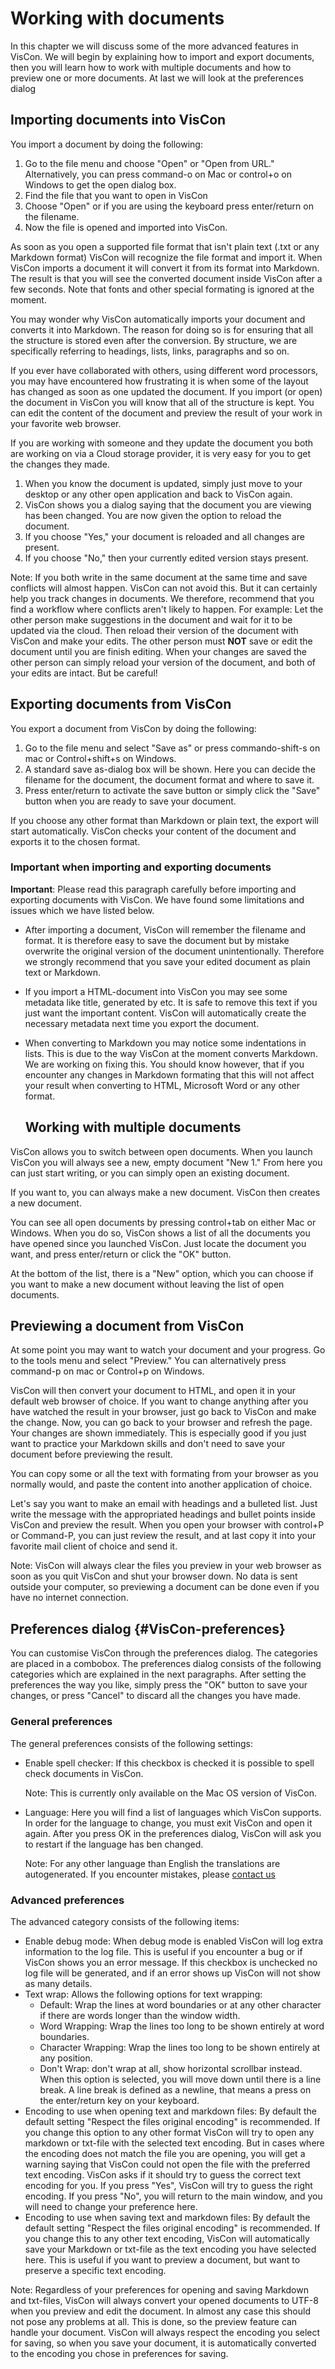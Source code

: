 
# Working with documents

In this chapter we will discuss some of the more advanced features in VisCon. We will begin by explaining how to import and export documents, then you will learn how to work with multiple documents and how to preview one or more documents. At last we will look at the preferences dialog

## Importing documents into VisCon

You import a document by doing the following:

1. Go to the file menu and choose "Open" or "Open from URL." Alternatively, you can press command-o on Mac or control+o on Windows to get the open dialog box.
2. Find the file that you want to open in VisCon
3. Choose "Open" or if you are using the keyboard press enter/return on the filename.
4. Now the file is opened and imported into VisCon.

As soon as you open a supported file format that isn't plain text (.txt or any Markdown format) VisCon will recognize the file format and import it. When VisCon imports a document it will convert it from its format into Markdown. The result is that you will see the converted document inside VisCon after a few seconds. Note that fonts and other special formating is ignored at the moment.

You may wonder why VisCon automatically imports your document and converts it into Markdown. The reason for doing so is for ensuring that all the structure is stored even after the conversion. By structure, we are specifically referring to headings, lists, links, paragraphs and so on.

If you ever have collaborated with others, using different word processors, you may have encountered how frustrating it is when some of the layout has changed as soon as one updated the document. If you import (or open) the document in VisCon you will know that all of the structure is kept. You can edit the content of the document and preview the result of your work in your favorite web browser.

If you are working with someone and they update the document you both are working on via a Cloud storage provider, it is very easy for you to get the changes they made.

1. When you know the document is updated, simply just move to your desktop or any other open application and back to VisCon again.
2. VisCon shows you a dialog saying that the document you are viewing has been changed. You are now given the option to reload the document.
3. If you choose "Yes," your document is reloaded and all changes are present.
4. If you choose "No," then your currently edited version stays present.

Note: If you both write in the same document at the same time and save conflicts will almost happen. VisCon can not avoid this. But it can certainly help you track changes in documents. We therefore, recommend that you find a workflow where conflicts aren't likely to happen. For example: Let the other person make suggestions in the document and wait for it to be updated via the cloud. Then reload their version of the document with VisCon and make your edits. The other person must **NOT** save or edit the document until you are finish editing. When your changes are saved the other person can simply reload your version of the document, and both of your edits are intact. But be careful!

## Exporting documents from VisCon

You export a document from VisCon by doing the following:

1. Go to the file menu and select "Save as" or press commando-shift-s on mac or Control+shift+s on Windows.
2. A standard save as-dialog box will be shown. Here you can decide the filename for the document, the document format and where to save it.
3. Press enter/return to activate the save button or simply click the "Save" button when you are ready to save your document.

If you choose any other format than Markdown or plain text, the export will start automatically.
VisCon checks your content of the document and exports it to the chosen format.

### Important when importing and exporting documents

**Important**: Please read this paragraph carefully before importing and exporting documents with VisCon. We have found some limitations and issues which we have listed below.

* After importing a document, VisCon will remember the filename and format. It is therefore easy to save the document but by mistake overwrite the original version of the document unintentionally. Therefore we strongly recommend that you save your edited document as plain text or Markdown.
* If you import a HTML-document into VisCon you may see some metadata like title, generated by etc. It is safe to remove this text if you just want the important content. VisCon will automatically create the necessary metadata next time you export the document.
* When converting to Markdown you may notice some indentations in lists. This is due to the way VisCon at the moment converts Markdown. We are working on fixing this. You should know however, that if you encounter any changes in Markdown formating that this will not affect your result when converting to HTML, Microsoft Word or any other format.

	## Working with multiple documents

VisCon allows you to switch between open documents. When you launch VisCon you will always see a new, empty document "New 1." From here you can just start writing, or you can simply open an existing document.

If you want to, you can always make a new document. VisCon then creates a new document.

You can see all open documents by pressing control+tab on either Mac or Windows. When you do so, VisCon shows a list of all the documents you have opened since you launched VisCon. Just locate the document you want, and press enter/return or click the "OK" button.

At the bottom of the list, there is a "New" option, which you can choose if you want to make a new document without leaving the list of open documents.

## Previewing a document from VisCon

At some point you may want to watch your document and your progress. Go to the tools menu and select "Preview." You can alternatively press command-p on mac or Control+p on Windows.

VisCon will then convert your document to HTML, and open it in your default web browser of choice. If you want to change anything after you have watched the result in your browser, just go back to VisCon and make the change. Now, you can go back to your browser and refresh the page. Your changes are shown immediately. This is especially good if you just want to practice your Markdown skills and don't need to save your document before previewing the result.

You can copy some or all the text with formating from your browser as you normally would, and paste the content into another application of choice.

Let's say you want to make an email with headings and a bulleted list. Just write the message with the appropriated headings and bullet points inside VisCon and preview the result. When you open your browser with control+P or Command-P, you can just review the result, and at last copy it into your favorite mail client of choice and send it.

Note: VisCon will always clear the files you preview in your web browser as soon as you quit VisCon and shut your browser down. No data is sent outside your computer, so previewing a document can be done even if you have no internet connection.

## Preferences dialog {#VisCon-preferences}

You can customise VisCon through the preferences dialog. The categories are placed in a combobox.
The preferences dialog consists of the following categories which are explained in the next paragraphs. After setting the preferences the way you like, simply press the "OK" button to save your changes, or press "Cancel" to discard all the changes you have made.

### General preferences

The general preferences consists of the following settings:

* Enable spell checker: If this checkbox is checked it is possible to spell check documents in VisCon.

	Note: This is currently only available on the Mac OS version of VisCon.
* Language: Here you will find a list of languages which VisCon supports. In order for the language to change, you must exit VisCon and open it again. After you press OK in the preferences dialog, VisCon will ask you to restart if the language has ben changed.

	Note: For any other language than English the translations are autogenerated. If you encounter mistakes, please [contact us](https://visconapp.com/contact)

### Advanced preferences

The advanced category consists of the following items:

* Enable debug mode: When debug mode is enabled VisCon will log extra information to the log file. This is useful if you encounter a bug or if VisCon shows you an error message. If this checkbox is unchecked no log file will be generated, and if an error shows up VisCon will not show as many details.
* Text wrap: Allows the following options for text wrapping:
	- Default: Wrap the lines at word boundaries or at any other character if there are words longer than the window width.
	- Word Wrapping: Wrap the lines too long to be shown entirely at word boundaries.
	- Character Wrapping: Wrap the lines too long to be shown entirely at any position.
	- Don't Wrap: don't wrap at all, show horizontal scrollbar instead. When this option is selected, you will move down until there is a line break. A line break is defined as a newline, that means a press on the enter/return key on your keyboard.
* Encoding to use when opening text and markdown files: By default the default setting "Respect the files original encoding" is recommended. If you change this option to any other format VisCon will try to open any markdown or txt-file with the selected text encoding. But in cases where the encoding does not match the file you are opening, you will get a warning saying that VisCon could not open the file with the preferred text encoding. VisCon asks if it should try to guess the correct text encoding for you. If you press "Yes", VisCon will try to guess the right encoding. If you press "No", you will return to the main window, and you will need to change your preference here.
* Encoding to use when saving text and markdown files: By default the default setting "Respect the files original encoding" is recommended. If you change this to any other text encoding, VisCon will automatically save your Markdown or txt-file as the text encoding you have selected here. This is useful if you want to preview a document, but want to preserve a specific text encoding.

Note: Regardless of your preferences for opening and saving Markdown and txt-files, VisCon will always convert your opened documents to UTF-8 when you preview and edit the document. In almost any case this should not pose any problems at all. This is done, so the preview feature can handle your document. VisCon will always respect the encoding you select for saving, so when you save your document, it is automatically converted to the encoding you chose in preferences for saving.
